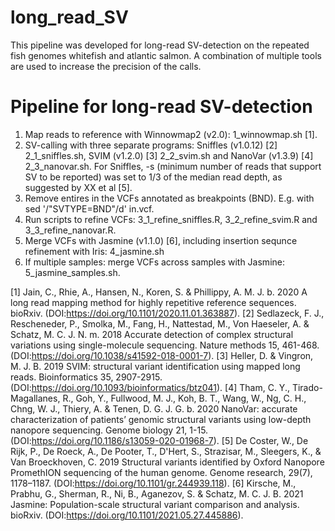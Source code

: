 # long_read_SV

This pipeline was developed for long-read SV-detection on the repeated fish genomes whitefish and atlantic salmon. A combination of multiple tools are used to increase the precision of the calls.

# Pipeline for long-read SV-detection
1) Map reads to reference with Winnowmap2 (v2.0): 1_winnowmap.sh [1].
2) SV-calling with three separate programs: Sniffles (v1.0.12) [2] 2_1_sniffles.sh, SVIM (v1.2.0) [3] 2_2_svim.sh and NanoVar (v1.3.9) [4] 2_3_nanovar.sh. For Sniffles, -s (minimum number of reads that support SV to be reported) was set to 1/3 of the median read depth, as suggested by XX et al [5].
3) Remove entires in the VCFs annotated as breakpoints (BND). E.g. with sed '/"SVTYPE=BND"/d' in.vcf.
4) Run scripts to refine VCFs: 3_1_refine_sniffles.R, 3_2_refine_svim.R and 3_3_refine_nanovar.R.
5) Merge VCFs with Jasmine (v1.1.0) [6], including insertion sequnce refinement with Iris: 4_jasmine.sh
6) If multiple samples: merge VCFs across samples with Jasmine: 5_jasmine_samples.sh.

[1] Jain, C., Rhie, A., Hansen, N., Koren, S. & Phillippy, A. M. J. b. 2020 A long read mapping method for highly repetitive reference sequences. bioRxiv. (DOI:https://doi.org/10.1101/2020.11.01.363887).
[2] Sedlazeck, F. J., Rescheneder, P., Smolka, M., Fang, H., Nattestad, M., Von Haeseler, A. & Schatz, M. C. J. N. m. 2018 Accurate detection of complex structural variations using single-molecule sequencing. Nature methods 15, 461-468. (DOI:https://doi.org/10.1038/s41592-018-0001-7).
[3] Heller, D. & Vingron, M. J. B. 2019 SVIM: structural variant identification using mapped long reads. Bioinformatics 35, 2907-2915. (DOI:https://doi.org/10.1093/bioinformatics/btz041).
[4] Tham, C. Y., Tirado-Magallanes, R., Goh, Y., Fullwood, M. J., Koh, B. T., Wang, W., Ng, C. H., Chng, W. J., Thiery, A. & Tenen, D. G. J. G. b. 2020 NanoVar: accurate characterization of patients’ genomic structural variants using low-depth nanopore sequencing. Genome biology 21, 1-15. (DOI:https://doi.org/10.1186/s13059-020-01968-7).
[5] De Coster, W., De Rijk, P., De Roeck, A., De Pooter, T., D'Hert, S., Strazisar, M., Sleegers, K., & Van Broeckhoven, C. 2019 Structural variants identified by Oxford Nanopore PromethION sequencing of the human genome. Genome research, 29(7), 1178–1187. (DOI:https://doi.org/10.1101/gr.244939.118).
[6] Kirsche, M., Prabhu, G., Sherman, R., Ni, B., Aganezov, S. & Schatz, M. C. J. B. 2021 Jasmine: Population-scale structural variant comparison and analysis. bioRxiv. (DOI:https://doi.org/10.1101/2021.05.27.445886).
